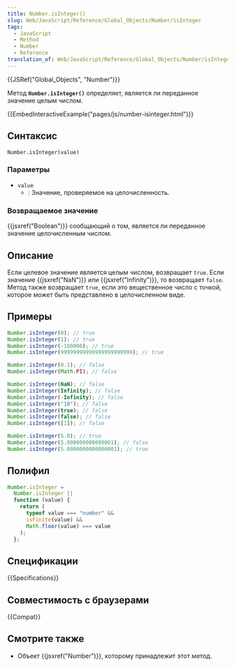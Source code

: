 ```yaml
---
title: Number.isInteger()
slug: Web/JavaScript/Reference/Global_Objects/Number/isInteger
tags:
  - JavaScript
  - Method
  - Number
  - Reference
translation_of: Web/JavaScript/Reference/Global_Objects/Number/isInteger
---
```


{{JSRef("Global_Objects", "Number")}}

Метод **`Number.isInteger()`** определяет, является ли переданное значение целым числом.

{{EmbedInteractiveExample("pages/js/number-isinteger.html")}}

## Синтаксис

```
Number.isInteger(value)
```

### Параметры

- `value`
  - : Значение, проверяемое на целочисленность.

### Возвращаемое значение

{{jsxref("Boolean")}} сообщающий о том, является ли переданное значение целочисленным числом.

## Описание

Если целевое значение является целым числом, возвращает `true`. Если значение {{jsxref("NaN")}} или {{jsxref("Infinity")}}, то возвращает `false`. Метод также возвращает `true`, если это вещественное число с точкой, которое может быть представлено в целочисленном виде.

## Примеры

```js
Number.isInteger(0); // true
Number.isInteger(1); // true
Number.isInteger(-100000); // true
Number.isInteger(99999999999999999999999); // true

Number.isInteger(0.1); // false
Number.isInteger(Math.PI); // false

Number.isInteger(NaN); // false
Number.isInteger(Infinity); // false
Number.isInteger(-Infinity); // false
Number.isInteger("10"); // false
Number.isInteger(true); // false
Number.isInteger(false); // false
Number.isInteger([1]); // false

Number.isInteger(5.0); // true
Number.isInteger(5.000000000000001); // false
Number.isInteger(5.0000000000000001); // true
```

## Полифил

```js
Number.isInteger =
  Number.isInteger ||
  function (value) {
    return (
      typeof value === "number" &&
      isFinite(value) &&
      Math.floor(value) === value
    );
  };
```

## Спецификации

{{Specifications}}

## Совместимость с браузерами

{{Compat}}

## Смотрите также

- Объект {{jsxref("Number")}}, которому принадлежит этот метод.
